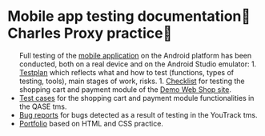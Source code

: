 # Mobile app testing documentation📲Charles Proxy practice🦄
<ul>
Full testing of the <a href="https://drive.google.com/drive/folders/1VBddlNssHo4UFfWDxxg2b2j6rzQ9Gg8_?usp=sharing">mobile application</a> on the Android platform has been conducted, both on a real device and on the Android Studio emulator:
1. <a href="https://docs.google.com/spreadsheets/d/1_R9Wj-D9XPCH1WsmGh7TndZLA0_2koh5/edit?usp=sharing&ouid=118291960799675270050&rtpof=true&sd=true">Testplan</a> which reflects what and how to test (functions, types of testing, tools), main stages of work, risks. 
1. <a href="https://docs.google.com/spreadsheets/d/14TqZY9N8dFa4Kd6hj57btEFDJsbHRxmvRBXP4xKC4fE/edit?usp=sharing">Checklist</a> for testing the shopping cart and payment module of the <a href="http://demowebshop.tricentis.com/"> Demo Web Shop site</a>.
<li>  <a href="https://drive.google.com/file/d/1tc1A0eXMBwWBgNCMjkLwFmo-ldQ-28By/view?usp=sharing">Test cases</a> for the shopping cart and payment module functionalities in the QASE tms.</li> 
<li>  <a href="https://drive.google.com/file/d/1DSBkhyL_m4bfEgKK9uQwG-1d8MEdzvgS/view?usp=sharing">Bug reports</a> for bugs detected as a result of testing in the YouTrack tms.</li>
<li>  <a href="https://leonid-resume.netlify.app/">Portfolio</a> based on HTML and CSS practice.</li> 
</ul>
